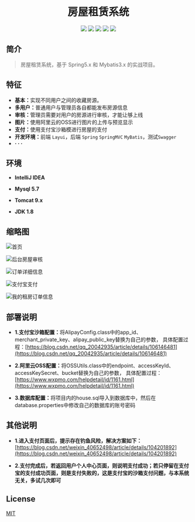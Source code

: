 <p>
    <h1 align="center">房屋租赁系统</h1>
</p>

<p align="center">
	<img src="https://img.shields.io/badge/jdk-1.8-orange.svg"/>
    <img src="https://img.shields.io/badge/spring-5.x-lightgrey.svg"/>
    <img src="https://img.shields.io/badge/mybatis-3.x-blue.svg"/>
    <img src="https://img.shields.io/badge/swagger-2.x-blueviolet.svg"/>
    <img src="https://img.shields.io/badge/license-MIT-brightgreen.svg"/>
</p>

## 简介

> 房屋租赁系统，基于 Spring5.x 和 Mybatis3.x 的实战项目。



## 特征

- <b>基本：</b>实现不同用户之间的收藏房源。
- <b>多用户：</b>普通用户与管理员各自都能发布房源信息
- <b>审核：</b>管理员需要对用户的房源进行审核，才能让够上线
- <b>图片：</b>使用阿里云的OSS进行图片的上传与预览显示
- <b>支付：</b>使用支付宝沙箱模进行房屋的支付
- <b>开发环境：</b>前端 `Layui`，后端 `Spring` `SpringMVC` `MyBatis`，测试`Swagger`
- <b>· · ·</b>



## 环境

- <b>IntelliJ IDEA</b>

- <b>Mysql 5.7</b>

- <b>Tomcat 9.x</b>

- <b>JDK 1.8</b>



## 缩略图

![首页](web/img/assets/index.png)

![后台房屋审核](web/img/assets/admin-checkHouse.png)

![订单详细信息](web/img/assets/user-orderDetail.png)

![支付宝支付](web/img/assets/paying.png)

![我的租房订单信息](web/img/assets/user-order.png)


## 部署说明
- <b>1.支付宝沙箱配置：</b>将AlipayConfig.class中的app_id、merchant_private_key、alipay_public_key替换为自己的参数，
具体配置过程：[https://blog.csdn.net/qq_20042935/article/details/106146481](https://blog.csdn.net/qq_20042935/article/details/106146481)

- <b>2.阿里云OSS配置：</b>将OSSUtils.class中的endpoint、accessKeyId、accessKeySecret、bucket替换为自己的参数，
具体配置过程：[https://www.wxpmo.com/helpdetail/id/1161.html](https://www.wxpmo.com/helpdetail/id/1161.html)

- <b>3.数据库配置：</b>将项目内的house.sql导入到数据库中，然后在database.properties中修改自己的数据库的账号密码


## 其他说明
- <b>1.进入支付页面后，提示存在钓鱼风险，解决方案如下：</b>[https://blog.csdn.net/weixin_40652498/article/details/104201892](https://blog.csdn.net/weixin_40652498/article/details/104201892)

- <b>2.支付完成后，若返回用户个人中心页面，则说明支付成功；若只停留在支付宝的支付成功页面，则是支付失败的，这是支付宝的沙箱支付问题，与本系统无关，多试几次即可</b>

## License

[MIT](http://opensource.org/licenses/MIT)

